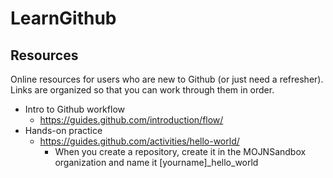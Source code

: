 # LearnGithub

## Resources
Online resources for users who are new to Github (or just need a refresher). Links are organized so that you can work through them in order. 
- Intro to Github workflow
  - https://guides.github.com/introduction/flow/
- Hands-on practice
  - https://guides.github.com/activities/hello-world/
    - When you create a repository, create it in the MOJNSandbox organization and name it [yourname]_hello_world
    
